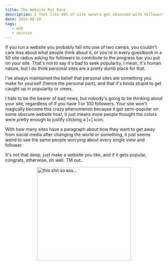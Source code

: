 ```yaml
---
title: The Website Rat Race
description: I feel like 50% of site owners get obsessed with followers immediately after making a website to "escape social media". This is just another article where I make fun of people. Good old fashioned pseudo-schizo pseudo-essays from yours truly.
date: 2024-08-28
tags: 
   - web
   - opinion
---
```


If you run a website you probably fall into one of two camps, you couldn't care less about what people think about it, or you're in every guestbook in a 50 site radius asking for followers to contribute to the progress bar you put on your site. That's not to say it's bad to seek popularity, I mean, it's human nature, but I do think personal sites are a pretty dumb place for that.

I've always maintained the belief that personal sites are something you make for yourself (hence the personal part), and that it's kinda stupid to get caught up in popularity or views.

 I hate to be the bearer of bad news, but nobody's going to be thinking about your site, regardless of if you have 1 or 100 followers. Your site won't magically become this crazy phenomenon because it got semi-popular on some obscure website host, it just means more people thought the colors were pretty enough to justify clicking a [+] icon.

 With how many sites have a paragraph about how they want to get away from social media after changing the world or something, it just seems weird to see the same people worrying about every single view and follower.

 It's not that deep, just make a website you like, and if it gets popular, congrats, otherwise, oh well. TM out..

 <img src="/img/shitsoass.png" alt="this shit so ass..." height=300px style="display: block; margin: 0 auto; padding-bottom: 10px"/>